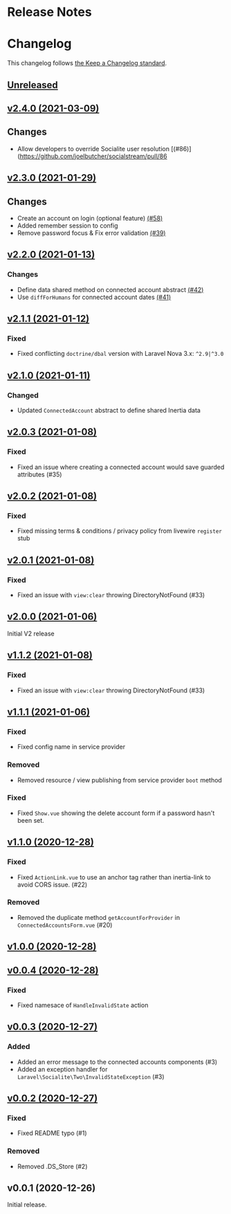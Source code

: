 # Release Notes
# Changelog

This changelog follows [the Keep a Changelog standard](https://keepachangelog.com).

## [Unreleased](https://github.com/joelbutcher/socialstream/compare/v2.3.0...master)

## [v2.4.0 (2021-03-09)](https://github.com/joelbutcher/socialstream/compare/v2.3.0...v2.4.0)
## Changes
- Allow developers to override Socialite user resolution [(#86)](https://github.com/joelbutcher/socialstream/pull/86


## [v2.3.0 (2021-01-29)](https://github.com/joelbutcher/socialstream/compare/v2.2.0...v2.3.0)
## Changes
- Create an account on login (optional feature) [(#58)](https://github.com/joelbutcher/socialstream/pull/58)
- Added remember session to config
- Remove password focus & Fix error validation [(#39)](https://github.com/joelbutcher/socialstream/pull/39)

## [v2.2.0 (2021-01-13)](https://github.com/joelbutcher/socialstream/compare/v2.1.1...v2.2.0)

### Changes
- Define data shared method on connected account abstract [(#42)](https://github.com/joelbutcher/socialstream/pull/42)
- Use `diffForHumans` for connected account dates [(#41)](https://github.com/joelbutcher/socialstream/pull/41)

## [v2.1.1 (2021-01-12)](https://github.com/joelbutcher/socialstream/compare/v2.1.0...v2.1.1)

### Fixed
- Fixed conflicting `doctrine/dbal` version with Laravel Nova 3.x: `^2.9|^3.0`

## [v2.1.0 (2021-01-11)](https://github.com/joelbutcher/socialstream/compare/v2.0.3...v2.1.0)

### Changed
- Updated `ConnectedAccount` abstract to define shared Inertia data

## [v2.0.3 (2021-01-08)](https://github.com/joelbutcher/socialstream/compare/v2.0.2...v2.0.3)

### Fixed
- Fixed an issue where creating a connected account would save guarded attributes (#35)

## [v2.0.2 (2021-01-08)](https://github.com/joelbutcher/socialstream/compare/v2.0.1...v2.0.2)
### Fixed
- Fixed missing terms & conditions / privacy policy from livewire `register` stub

## [v2.0.1 (2021-01-08)](https://github.com/joelbutcher/socialstream/compare/v2.0.0...v2.0.1)
### Fixed
- Fixed an issue with `view:clear` throwing DirectoryNotFound (#33)

## [v2.0.0 (2021-01-06)](https://github.com/joelbutcher/socialstream/compare/v1.1.1...v2.0.0)
Initial V2 release

## [v1.1.2 (2021-01-08)](https://github.com/joelbutcher/socialstream/compare/v1.1.1...v1.1.2)
### Fixed
- Fixed an issue with `view:clear` throwing DirectoryNotFound (#33)

## [v1.1.1 (2021-01-06)](https://github.com/joelbutcher/socialstream/compare/v1.1.0...v1.1.1)

### Fixed
- Fixed config name in service provider

### Removed
- Removed resource / view publishing from service provider `boot` method

### Fixed
- Fixed `Show.vue` showing the delete account form if a password hasn't been set.

## [v1.1.0 (2020-12-28)](https://github.com/joelbutcher/socialstream/compare/v1.0.0...v1.1.0)

### Fixed
- Fixed `ActionLink.vue` to use an anchor tag rather than inertia-link to avoid CORS issue. (#22)

### Removed
- Removed the duplicate method `getAccountForProvider` in `ConnectedAccountsForm.vue` (#20)

## [v1.0.0 (2020-12-28)](https://github.com/joelbutcher/socialstream/compare/v0.0.4...v1.0.0)

## [v0.0.4 (2020-12-28)](https://github.com/joelbutcher/socialstream/compare/v0.0.3...v0.0.4)

### Fixed
- Fixed namesace of `HandleInvalidState` action

## [v0.0.3 (2020-12-27)](https://github.com/joelbutcher/socialstream/compare/v0.0.2...v0.0.3)

### Added
- Added an error message to the connected accounts components (#3)
- Added an exception handler for `Laravel\Socialite\Two\InvalidStateException` (#3)

## [v0.0.2 (2020-12-27)](https://github.com/joelbutcher/socialstream/compare/v0.0.1...v0.0.2)

### Fixed
- Fixed README typo (#1)

### Removed
- Removed .DS_Store (#2)

## v0.0.1 (2020-12-26)

Initial release. 

